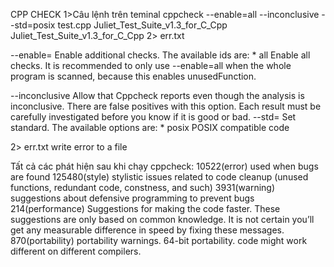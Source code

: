 CPP CHECK
1>Câu lệnh trên teminal
cppcheck --enable=all --inconclusive --std=posix test.cpp Juliet_Test_Suite_v1.3_for_C_Cpp Juliet_Test_Suite_v1.3_for_C_Cpp 2> err.txt

--enable=<id>        Enable additional checks. The available ids are:
                          * all
                                  Enable all checks. It is recommended to only
                                  use --enable=all when the whole program is
                                  scanned, because this enables unusedFunction.

 --inconclusive       Allow that Cppcheck reports even though the analysis is
                         inconclusive.
                         There are false positives with this option. Each result
                         must be carefully investigated before you know if it is
                         good or bad.
 --std=<id>           Set standard.
                         The available options are:
                          * posix
                                 POSIX compatible code

2> err.txt write error to a file 

Tất cả các phát hiện sau khi chạy cppcheck:
	10522(error)
used when bugs are found
	125480(style)
stylistic issues related to code cleanup (unused functions, redundant code, constness, and such)
	3931(warning)
suggestions about defensive programming to prevent bugs
	214(performance)
Suggestions for making the code faster. These suggestions are only based on
common knowledge. It is not certain you’ll get any measurable difference in
speed by fixing these messages.
	870(portability)
portability warnings. 64-bit portability. code might work different on different
compilers.

